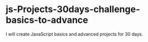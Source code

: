 # js-Projects-30days-challenge-basics-to-advance
I will create JavaScript basics and advanced projects for 30 days.
